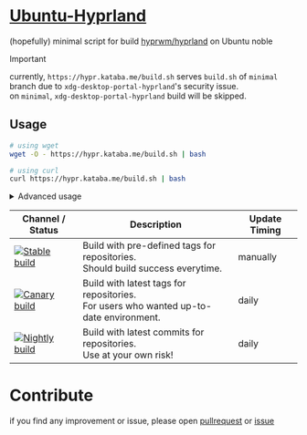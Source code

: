 # [Ubuntu-Hyprland](https://github.com/katabame/Ubuntu-Hyprland)

(hopefully) minimal script for build [hyprwm/hyprland](https://github.com/hyprwm/hyprland) on Ubuntu noble

> [!IMPORTANT]
> currently, `https://hypr.kataba.me/build.sh` serves `build.sh` of `minimal` branch due to `xdg-desktop-portal-hyprland`'s security issue.  
> on `minimal`, `xdg-desktop-portal-hyprland` build will be skipped.



## Usage
```bash
# using wget
wget -O - https://hypr.kataba.me/build.sh | bash

# using curl
curl https://hypr.kataba.me/build.sh | bash
```

<details>
<summary>Advanced usage</summary>

  ```bash
  # Stable build
  
  # using wget
  # same as:
  # wget -O - https://hypr.kataba.me/build.sh | bash
  wget -O - https://hypr.kataba.me/build.sh | bash -s -- stable
  
  # using curl
  # same as:
  # curl https://hypr.kataba.me/build.sh | bash
  curl https://hypr.kataba.me/build.sh | bash -s -- stable
  ```

  ```bash
  # Canary build
  
  # using wget
  wget -O - https://hypr.kataba.me/build.sh | bash -s -- canary
  
  # using curl
  curl https://hypr.kataba.me/build.sh | bash -s -- canary
  ```

  ```bash
  # Nightly build
  
  # using wget
  wget -O - https://hypr.kataba.me/build.sh | bash -s -- nightly
  
  # using curl
  curl https://hypr.kataba.me/build.sh | bash -s -- nightly
  ```

</details>

|Channel / Status|Description|Update Timing|
|-----|-----|-----|
|[![Stable build](https://github.com/katabame/Ubuntu-Hyprland/actions/workflows/stable.yaml/badge.svg)](https://github.com/katabame/Ubuntu-Hyprland/actions/workflows/stable.yaml)|Build with pre-defined tags for repositories.<br>Should build success everytime.|manually|
|[![Canary build](https://github.com/katabame/Ubuntu-Hyprland/actions/workflows/canary.yaml/badge.svg)](https://github.com/katabame/Ubuntu-Hyprland/actions/workflows/canary.yaml)|Build with latest tags for repositories.<br>For users who wanted up-to-date environment.|daily|
|[![Nightly build](https://github.com/katabame/Ubuntu-Hyprland/actions/workflows/nightly.yaml/badge.svg)](https://github.com/katabame/Ubuntu-Hyprland/actions/workflows/nightly.yaml)|Build with latest commits for repositories.<br>Use at your own risk!|daily|

# Contribute
if you find any improvement or issue, please open [pullrequest](https://github.com/katabame/Ubuntu-Hyprland/pulls) or [issue](https://github.com/katabame/Ubuntu-Hyprland/issues)
